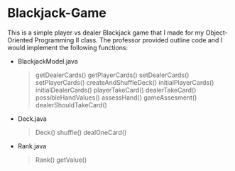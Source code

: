 # Blackjack-Game

This is a simple player vs dealer Blackjack game that I made for my Object-Oriented Programming II class. The professor provided outline code and I would implement the following functions:
- BlackjackModel.java
  > getDealerCards()
  > getPlayerCards()
  > setDealerCards()
  > setPlayerCards()
  > createAndShuffleDeck()
  > initialPlayerCards()
  > initialDealerCards()
  > playerTakeCard()
  > dealerTakeCard()
  > possibleHandValues()
  > assessHand()
  > gameAssesment()
  > dealerShouldTakeCard()
- Deck.java
  > Deck()
  > shuffle()
  >dealOneCard()
- Rank.java
  > Rank()
  >getValue()
  
